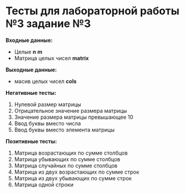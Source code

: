 # Тесты для лабораторной работы №3 задание №3

__Входные данные:__

- Целые __n__ __m__
- Матрица целых чисел __matrix__

__Выходные данные:__

- масив целых чисел __cols__

__Негативные тесты:__

1. Нулевой размер матрицы
2. Отрицательное значение размера матрицы
3. Значение размера матрицы превышающее 10
4. Ввод буквы вместо числа
5. Ввод буквы вместо элемента матрицы

__Позитивные тесты:__

1. Матрица возрастающих по сумме столбцов
2. Матрица убывающих по сумме столбцов
3. Матрица случайных по сумме столбцов
4. Матрица из двух возрастающих по сумме строк
5. Матрица из двух убывающих по сумме строк
6. Матрица одной строки